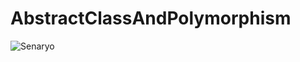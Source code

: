 # AbstractClassAndPolymorphism
![Senaryo](https://user-images.githubusercontent.com/101135338/160434288-1cc50dbd-98a9-4055-9400-aff90878c0fa.png)
